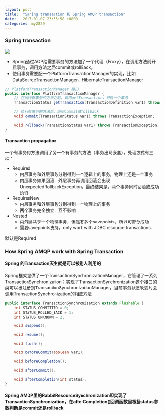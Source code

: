 ```yaml
---
layout: post
title:  "Spring transaction 和 Spring AMQP transaction"
date:   2017-01-07 23:55:58 +0800
categories: my2829
---
```



### Spring transaction
![](https://mmbiz.qlogo.cn/mmbiz_png/SHQtibmBWibdxaHgqdaCjhgjZglyxwxBnj0CefOLiaMEJxloYGQjmc2H3BcZXTxtIEe1e1gyxLCs1kOAN94IsWKeg/0?wx_fmt=png)


- Spring通过AOP给需要事务的方法加了一个代理（Proxy），在调用方法前开启事务，调用方法之后commit或rollBack。
- 使用事务需要配一个PlatformTransactionManager的实现，比如DataSourceTransactionManager、HibernateTransactionManager
```java
// PlatformTransactionManager 接口
public interface PlatformTransactionManager {
    // 在执行有事务的方法之前，调用getTransaction，开启一个事务
    TransactionStatus getTransaction(TransactionDefinition var1) throws TransactionException;

    // 执行有事务的方法后，调用commit或rollback
    void commit(TransactionStatus var1) throws TransactionException;

    void rollback(TransactionStatus var1) throws TransactionException;
}
```
#### Transaction propagation
一个有事务的方法调用了另一个有事务的方法（事务出现嵌套），处理方式有三种：

- Required
    - 内层事务和外层事务分别得到一个逻辑上的事务，物理上还是一个事务
    - 内层事务如果回滚，外层事务再调用回滚会出现UnexpectedRollbackException，最终结果是，两个事务同时回滚或成功执行
- RequiresNew
    - 内层事务和外层事务分别得到一个物理上的事务
    - 两个事务完全独立，互不影响
- Nested
    - 内外层共享一个物理事务，但是有多个savepoints，所以可部分成功
    - 需要savepoints支持，only work with JDBC resource transactions.

默认是Required

### How Spring AMQP work with Spring Transaction

#### Spring 的Transaction天生就是可以被别人利用的
Spring框架提供了一个TransactionSynchronizationManager，它管理了一系列TransactionSynchronization；实现了TransactionSynchronization这个接口的类可以被注册到TransactionSynchronizationManager，当前事务状态改变时会调用TransactionSynchronization的相应方法
```java
public interface TransactionSynchronization extends Flushable {
    int STATUS_COMMITTED = 0;
    int STATUS_ROLLED_BACK = 1;
    int STATUS_UNKNOWN = 2;

    void suspend();

    void resume();

    void flush();

    void beforeCommit(boolean var1);

    void beforeCompletion();

    void afterCommit();

    void afterCompletion(int status);
}
```

#### Spring AMQP里的RabbitResourceSynchronization即实现了TransactionSynchronization，在afterCompletion()回调函数里根据status参数判断是commit还是rollback

